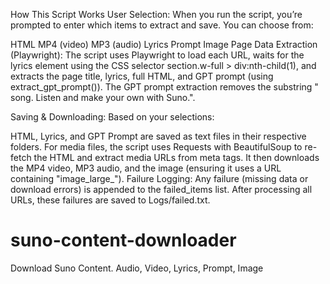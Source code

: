 How This Script Works
User Selection:
When you run the script, you’re prompted to enter which items to extract and save. You can choose from:

HTML
MP4 (video)
MP3 (audio)
Lyrics
Prompt
Image
Page Data Extraction (Playwright):
The script uses Playwright to load each URL, waits for the lyrics element using the CSS selector section.w-full > div:nth-child(1), and extracts the page title, lyrics, full HTML, and GPT prompt (using extract_gpt_prompt()).
The GPT prompt extraction removes the substring " song. Listen and make your own with Suno.".

Saving & Downloading:
Based on your selections:

HTML, Lyrics, and GPT Prompt are saved as text files in their respective folders.
For media files, the script uses Requests with BeautifulSoup to re-fetch the HTML and extract media URLs from meta tags. It then downloads the MP4 video, MP3 audio, and the image (ensuring it uses a URL containing "image_large_").
Failure Logging:
Any failure (missing data or download errors) is appended to the failed_items list. After processing all URLs, these failures are saved to Logs/failed.txt.

# suno-content-downloader
Download Suno Content. Audio, Video, Lyrics, Prompt, Image
